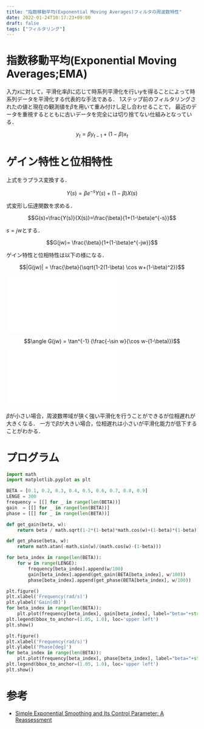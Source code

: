 ```yaml
---
title: "指数移動平均(Exponential Moving Averages)フィルタの周波数特性"
date: 2022-01-24T10:17:23+09:00
draft: false
tags: ["フィルタリング"] 
---
```

<!--more-->
# 指数移動平均(Exponential Moving Averages;EMA)
入力$x$に対して，平滑化率$\beta$に応じて時系列平滑化を行い$y$を得ることによって時系列データを平滑化する代表的な手法である．
1ステップ前のフィルタリングされたの値と現在の観測値を$\beta$を用いて重み付けし足し合わせることで，
最近のデータを重視するとともに古いデータを完全には切り捨てない仕組みとなっている．

$$y_t=\beta y_{t-1}+(1-\beta)x_t$$

# ゲイン特性と位相特性
上式をラプラス変換する． 
 
$$Y(s)=\beta e^{-s}Y(s)+(1-\beta)X(s)$$

式変形し伝達関数を求める．

$$G(s)=\frac{Y(s)}{X(s)}=\frac{\beta}{1+(1-\beta)e^{-s}}$$

$s=jw$とする．

$$G(jw)= \frac{\beta}{1+(1-\beta)e^{-jw}}$$

ゲイン特性と位相特性は以下の様になる．

$$|G(jw)| = \frac{\beta}{\sqrt{1-2(1-\beta)
\cos w+(1-\beta)^2}}$$

![ゲイン特性](.././Gain.pdf)

$$\angle G(jw) = \tan^{-1}
(\frac{-\sin w}{\cos w-(1-\beta)})$$

![位相特性](.././Phase.pdf)

$\beta$が小さい場合，周波数帯域が狭く強い平滑化を行うことができるが位相遅れが大きくなる．
一方で$\beta$が大きい場合，位相遅れは小さいが平滑化能力が低下することがわかる．

# プログラム
```python
import math
import matplotlib.pyplot as plt

BETA = [0.1, 0.2, 0.3, 0.4, 0.5, 0.6, 0.7, 0.8, 0.9]
LENGE = 300
frequency = [[] for _ in range(len(BETA))]
gain  = [[] for _ in range(len(BETA))]
phase = [[] for _ in range(len(BETA))]

def get_gain(beta, w):
    return beta / math.sqrt(1-2*(1-beta)*math.cos(w)+(1-beta)*(1-beta))

def get_phase(beta, w):
    return math.atan(-math.sin(w)/(math.cos(w)-(1-beta)))

for beta_index in range(len(BETA)):
    for w in range(LENGE):
        frequency[beta_index].append(w/100)
        gain[beta_index].append(get_gain(BETA[beta_index], w/100))
        phase[beta_index].append(get_phase(BETA[beta_index], w/100))

plt.figure()
plt.xlabel('Frequency(rad/s)')
plt.ylabel('Gain[dB]')
for beta_index in range(len(BETA)):
    plt.plot(frequency[beta_index], gain[beta_index], label="beta="+str(BETA[beta_index]))
plt.legend(bbox_to_anchor=(1.05, 1.0), loc='upper left')
plt.show()

plt.figure()
plt.xlabel('Frequency(rad/s)')
plt.ylabel('Phase[deg]')
for beta_index in range(len(BETA)):
    plt.plot(frequency[beta_index], phase[beta_index], label="beta="+str(BETA[beta_index]))
plt.legend(bbox_to_anchor=(1.05, 1.0), loc='upper left')
plt.show()
```


# 参考
- [Simple Exponential Smoothing and Its Control Parameter: A Reassessment](https://www.researchgate.net/publication/331807228_Simple_Exponential_Smoothing_and_Its_Control_Parameter_A_Reassessment)